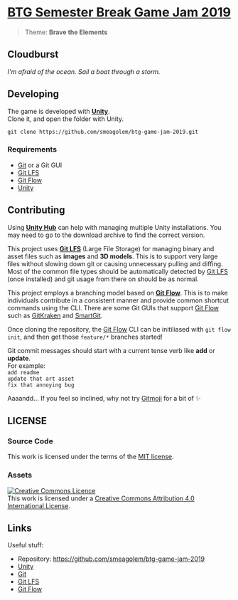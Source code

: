 # [BTG Semester Break Game Jam 2019](https://itch.io/jam/btgjam19)

> Theme: **Brave the Elements**

## Cloudburst

_I'm afraid of the ocean. Sail a boat through a storm._

## Developing

The game is developed with **[Unity]**.  
Clone it, and open the folder with Unity.

```shell
git clone https://github.com/smeagolem/btg-game-jam-2019.git
```

### Requirements

- [Git] or a Git GUI
- [Git LFS]
- [Git Flow]
- [Unity]

## Contributing

Using **[Unity Hub]** can help with managing multiple Unity installations. You may need to go to the download archive to find the correct version.

This project uses **[Git LFS]** (Large File Storage) for managing binary and asset files such as **images** and **3D models**. This is to support very large files without slowing down git or causing unnecessary pulling and diffing. Most of the common file types should be automatically detected by [Git LFS] (once installed) and git usage from there on should be as normal.

This project employs a branching model based on **[Git Flow]**. This is to make individuals contribute in a consistent manner and provide common shortcut commands using the CLI. There are some Git GUIs that support [Git Flow] such as [GitKraken] and [SmartGit].

Once cloning the repository, the [Git Flow] CLI can be initiliased with `git flow init`, and then get those `feature/*` branches started! 

Git commit messages should start with a current tense verb like **add** or **update**.  
For example:  
`add readme`  
`update that art asset`  
`fix that annoying bug`

Aaaandd... If you feel so inclined, why not try [Gitmoji] for a bit of :sparkles:

## LICENSE

### Source Code

This work is licensed under the terms of the [MIT license](LICENSE.txt).

### Assets

<a rel="license" href="http://creativecommons.org/licenses/by/4.0/"><img alt="Creative Commons Licence" style="border-width:0" src="https://i.creativecommons.org/l/by/4.0/88x31.png" /></a><br />This <span xmlns:dct="http://purl.org/dc/terms/" href="http://purl.org/dc/dcmitype/InteractiveResource" rel="dct:type">work</span> is licensed under a <a rel="license" href="http://creativecommons.org/licenses/by/4.0/">Creative Commons Attribution 4.0 International License</a>.

## Links

Useful stuff:

- Repository: https://github.com/smeagolem/btg-game-jam-2019
- [Unity]
- [Git]
- [Git LFS]
- [Git Flow]

[Unity]: https://unity.com/
[Unity Hub]: https://unity3d.com/get-unity/download
[Git]: https://git-scm.com/
[Git LFS]: https://git-lfs.github.com/
[Git Flow]: https://github.com/petervanderdoes/gitflow-avh
[GitKraken]: https://www.gitkraken.com/git-client
[SmartGit]: https://www.syntevo.com/smartgit/
[Gitmoji]: https://gitmoji.carloscuesta.me/
